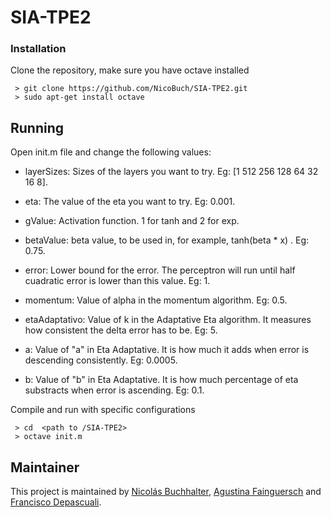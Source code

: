 # SIA-TPE2


### Installation ###

Clone the repository, make sure you have octave installed


     > git clone https://github.com/NicoBuch/SIA-TPE2.git
     > sudo apt-get install octave




## Running ##

Open init.m file and change the following values:

- layerSizes: Sizes of the layers you want to try. Eg: [1 512 256 128 64 32 16 8].

- eta: The value of the eta you want to try. Eg: 0.001.

- gValue: Activation function. 1 for tanh and 2 for exp.

- betaValue: beta value, to be used in, for example, tanh(beta * x) . Eg: 0.75.

- error: Lower bound for the error. The perceptron will run until half cuadratic error is lower than this value. Eg: 1.

- momentum: Value of alpha in the momentum algorithm. Eg: 0.5.

- etaAdaptativo: Value of k in the Adaptative Eta algorithm. It measures how consistent the delta error has to be. Eg: 5.

- a: Value of "a" in Eta Adaptative. It is how much it adds when error is descending consistently. Eg: 0.0005.

- b: Value of "b" in Eta Adaptative. It is how much percentage of eta substracts when error is ascending. Eg: 0.1.

Compile and run with specific configurations

     > cd  <path to /SIA-TPE2>
     > octave init.m

## Maintainer ##

This project is maintained by [Nicolás Buchhalter](https://github.com/NicoBuch), [Agustina Fainguersch](https://github.com/agusfagus) and [Francisco Depascuali](https://github.com/frandepa).
